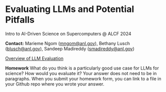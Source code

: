 # Evaluating LLMs and Potential Pitfalls

Intro to AI-Driven Science on Supercomputers @ ALCF 2024

**Contact:** Marieme Ngom ([mngom@anl.gov](mailto:///mngom@anl.gov)), Bethany Lusch ([blusch@anl.gov](mailto:///blusch@anl.gov)), Sandeep Madireddy  ([smadireddy@anl.gov](mailto:///smadireddy@anl.gov)) 


[Overview of LLM Evaluation](https://github.com/argonne-lcf/ai-science-training-series/blob/main/08_advanced_architectures_methods/LLM_Evaluation_Overview.pdf)
    


 
 **Homework**
What do you think is a particularly good use case for LLMs for science? How would you evaluate it?
Your answer does not need to be in paragraphs. When you submit your homework form, you can link to a file in your Github repo where you wrote your answer.
